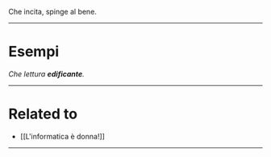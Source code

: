 Che incita, spinge al bene.

----------------------------------------------------------------

# Esempi
_Che lettura **edificante**._

----------------------------------------------------------------

# Related to
- [[L'informatica è donna!]]

----------------------------------------------------------------